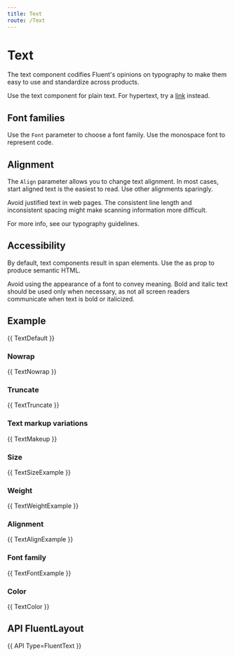 ```yaml
---
title: Text
route: /Text
---
```


# Text

The text component codifies Fluent's opinions on typography to make them easy to use and standardize across products.

Use the text component for plain text. For hypertext, try a [link](todo) instead.

## Font families
Use the `Font` parameter to choose a font family. Use the monospace font to represent code.

## Alignment
The `Align` parameter allows you to change text alignment. In most cases, start aligned text is the easiest to read. Use other alignments sparingly.

Avoid justified text in web pages. The consistent line length and inconsistent spacing might make scanning information more difficult.

For more info, see our typography guidelines.

## Accessibility
By default, text components result in span elements. Use the as prop to produce semantic HTML.

Avoid using the appearance of a font to convey meaning. Bold and italic text should be used only when necessary, as not all screen readers communicate when text is bold or italicized.

## Example

{{ TextDefault }}

### Nowrap

{{ TextNowrap }}

### Truncate

{{ TextTruncate }}

### Text markup variations

{{ TextMakeup }}

### Size

{{ TextSizeExample }}

### Weight

{{ TextWeightExample }}

### Alignment

{{ TextAlignExample }}

### Font family

{{ TextFontExample }}

### Color

{{ TextColor }}

## API FluentLayout

{{ API Type=FluentText }}
